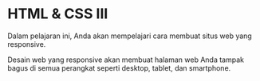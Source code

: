 # HTML & CSS III

Dalam pelajaran ini, Anda akan mempelajari cara membuat situs web yang responsive.

Desain web yang responsive akan membuat halaman web Anda tampak bagus di semua perangkat seperti desktop, tablet, dan smartphone.
